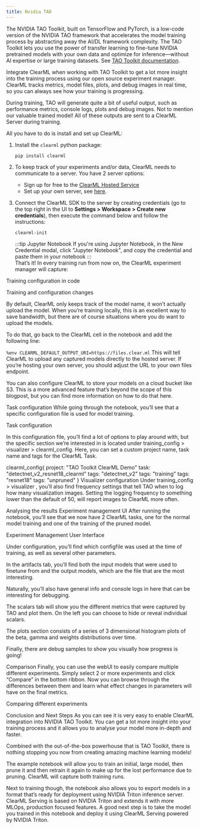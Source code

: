 ```yaml
---
title: Nvidia TAO
---
```


The NVIDIA TAO Toolkit, built on TensorFlow and PyTorch, is a low-code version of the NVIDIA TAO framework that 
accelerates the model training process by abstracting away the AI/DL framework complexity. The TAO Toolkit lets you use 
the power of transfer learning to fine-tune NVIDIA pretrained models with your own data and optimize for 
inference—without AI expertise or large training datasets. See [TAO Toolkit documentation](https://docs.nvidia.com/tao/tao-toolkit/index.html).

Integrate ClearML when working with TAO Toolkit to get a lot more insight into the training process using our open source 
experiment manager. ClearML tracks metrics, model files, plots, and debug images in real time, so you can always see how 
your training is progressing. 

During training, TAO will generate quite a bit of useful output, such as performance metrics, console logs, plots and 
debug images. Not to mention our valuable trained model! All of these outputs are sent to a ClearML Server during training. 

All you have to do is install and set up ClearML:

1. Install the `clearml` python package:

   ```commandline
   pip install clearml
   ``` 
   
1. To keep track of your experiments and/or data, ClearML needs to communicate to a server. You have 2 server options:
    * Sign up for free to the [ClearML Hosted Service](https://app.clear.ml/) 
    * Set up your own server, see [here](../deploying_clearml/clearml_server.md).  
1. Connect the ClearML SDK to the server by creating credentials (go to the top right in the UI to **Settings > Workspace > Create new credentials**), 
   then execute the command below and follow the instructions:

   ```commandline
   clearml-init
   ```
   
   :::tip Jupyter Notebook 
   If you're using Jupyter Notebook, in the New Credential modal, click "Jupyter Notebook", and copy the credential and paste
   them in your notebook 
   :::    
That’s it! In every training run from now on, the ClearML experiment 
manager will capture:


Training configuration in code

Training and configuration changes

By default, ClearML only keeps track of the model name, it won’t actually upload the model. When you’re training locally,
this is an excellent way to save bandwidth, but there are of course situations where you do want to upload the models.

To do that, go back to the ClearML cell in the notebook and add the following line:

`%env CLEARML_DEFAULT_OUTPUT_URI=https://files.clear.ml`
This will tell ClearML to upload any captured models directly to the hosted server. If you’re hosting your own server, you should adjust the URL to your own files endpoint.

You can also configure ClearML to store your models on a cloud bucket like S3. This is a more advanced feature that’s beyond the scope of this blogpost, but you can find more information on how to do that here.

Task configuration
While going through the notebook, you’ll see that a specific configuration file is used for model training.

Task configuration

In this configuration file, you’ll find a lot of options to play around with, but the specific section we’re interested in is located under training_config > visualizer > clearml_config. Here, you can set a custom project name, task name and tags for the ClearML Task.

clearml_config{
	  project: "TAO Toolkit ClearML Demo"
	  task: "detectnet_v2_resnet18_clearml"
	  tags: "detectnet_v2"
	  tags: "training"
	  tags: "resnet18"
	  tags: "unpruned"
}
Visualizer configuration
Under training_config > visualizer , you’ll also find frequency settings that tell TAO when to log how many visualization images. Setting the logging frequency to something lower than the default of 50, will report images to ClearML more often.

Analysing the results
Experiment management UI
After running the notebook, you’ll see that we now have 2 ClearML tasks, one for the normal model training and one of the training of the pruned model.

Experiment Management User Interface

Under configuration, you’ll find which configfile was used at the time of training, as well as several other parameters.

In the artifacts tab, you’ll find both the input models that were used to finetune from and the output models, which are the file that are the most interesting.

Naturally, you’ll also have general info and console logs in here that can be interesting for debugging.

The scalars tab will show you the different metrics that were captured by TAO and plot them. On the left you can choose to hide or reveal individual scalars.

The plots section consists of a series of 3 dimensional histogram plots of the beta, gamma and weights distributions over time.

Finally, there are debug samples to show you visually how progress is going!

Comparison
Finally, you can use the webUI to easily compare multiple different experiments. Simply select 2 or more experiments and click “Compare” in the bottom ribbon. Now you can browse through the differences between them and learn what effect changes in parameters will have on the final metrics.

Comparing different experiments

Conclusion and Next Steps
As you can see it is very easy to enable ClearML integration into NVIDIA TAO Toolkit. You can get a lot more insight into your training process and it allows you to analyse your model more in-depth and faster.

Combined with the out-of-the-box powerhouse that is TAO Toolkit, there is nothing stopping you now from creating amazing machine learning models!

The example notebook will allow you to train an initial, large model, then prune it and then retrain it again to make up for the lost performance due to pruning. ClearML will capture both training runs.

Next to training though, the notebook also allows you to export models in a format that’s ready for deployment using NVIDIA Triton inference server. ClearML Serving is based on NVIDIA Triton and extends it with more MLOps, production focused features. A good next step is to take the model you trained in this notebook and deploy it using ClearML Serving powered by NVIDIA Triton.